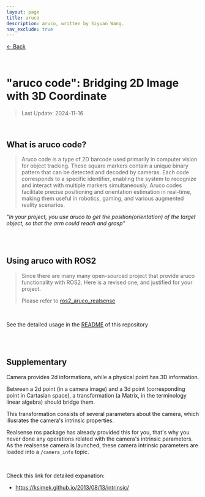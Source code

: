 ```yaml
---
layout: page
title: aruco
description: aruco, written by Siyuan Wang.
nav_exclude: true
---
```



[← Back](https://rpai-lab.github.io/EE211-25Fall/assets/lab/week8/week8-page/)

<br>

# "aruco code": Bridging 2D Image with 3D Coordinate 

> Last Update: 2024-11-16

<br>

## What is aruco code?
> Aruco code is a type of 2D barcode used primarily in computer vision for object tracking. These square markers contain a unique binary pattern that can be detected and decoded by cameras. Each code corresponds to a specific identifier, enabling the system to recognize and interact with multiple markers simultaneously. Aruco codes facilitate precise positioning and orientation estimation in real-time, making them useful in robotics, gaming, and various augmented reality scenarios.

 

*"In your project, you use aruco to get the position(orientation) of the target object, so that the arm could reach and grasp"* 



<br>
<br>

## Using aruco with ROS2
> Since there are many many open-sourced project that provide aruco functionality with ROS2. Here is a revised one, and justified for your project.
>
> Please refer to [ros2_aruco_realsense](https://github.com/SeaHI-Robot/ros2_aruco_realsense)
<br>

See the detailed usage in the [README](https://github.com/SeaHI-Robot/ros2_aruco_realsense) of this repository

<br>
<br>

## Supplementary

Camera provides 2d informations, while a physical point has 3D information. 

Between a 2d point (in a camera image) and a 3d point (corresponding point in Cartasian space), a transformation (a Matrix, in the terminology linear algebra) should bridge them. 

This transformation consists of several parameters about the camera, which illusrates the camera's intrinsic properties. 

Realsense ros package has already provided this for you, that's why you never done any operations related with the camera's intrinsic parameters. As the realsense camera is launched, these camera intrinsic parameters are loaded into a `/camera_info` topic.

<br>

Check this link for detailed expanation:
- https://ksimek.github.io/2013/08/13/intrinsic/

<br>
<br>

